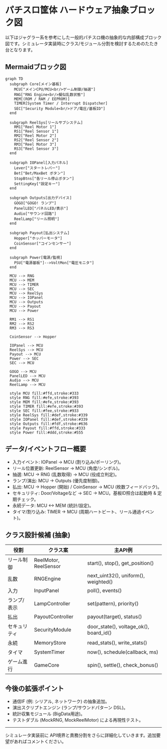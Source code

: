 # パチスロ筐体 ハードウェア抽象ブロック図

以下はジャグラー系を参考にした一般的パチスロ機の抽象的な内部構成ブロック図です。シミュレータ実装時にクラス/モジュール分割を検討するためのたたき台となります。

## Mermaidブロック図
```mermaid
graph TD
  subgraph Core[メイン基板]
    MCU["メインCPU/MCU<br/>ゲーム制御/抽選"]
    RNG["RNG Engine<br/>擬似乱数状態"]
    MEM[(ROM / RAM / EEPROM)]
    TIMER[System Timer / Interrupt Dispatcher]
    SEC["Security Module<br/>ドア/電圧/基板ID"]
  end

  subgraph ReelSys[リールサブシステム]
    RM1["Reel Motor 1"]
    RS1["Reel Sensor 1"]
    RM2["Reel Motor 2"]
    RS2["Reel Sensor 2"]
    RM3["Reel Motor 3"]
    RS3["Reel Sensor 3"]
  end

  subgraph IOPanel[入力パネル]
    Lever["スタートレバー"]
    Bet["Bet/MaxBet ボタン"]
    StopBtns["各リール停止ボタン"]
    SettingKey["設定キー"]
  end

  subgraph Outputs[出力デバイス]
    GOGO["GOGO! ランプ"]
    PanelLED["パネルLED/表示"]
    Audio["サウンド回路"]
    ReelLamp["リール照明"]
  end

  subgraph Payout[払出システム]
    Hopper["ホッパーモータ"]
    CoinSensor["コインセンサー"]
  end

  subgraph Power[電源/監視]
    PSU["電源基板"]-->VoltMon["電圧モニタ"]
  end

  MCU --> RNG
  MCU --> MEM
  MCU --> TIMER
  MCU --> SEC
  MCU --> ReelSys
  MCU --> IOPanel
  MCU --> Outputs
  MCU --> Payout
  MCU --> Power

  RM1 --> RS1
  RM2 --> RS2
  RM3 --> RS3

  CoinSensor --> Hopper

  IOPanel --> MCU
  ReelSys --> MCU
  Payout --> MCU
  Power --> SEC
  SEC --> MCU

  GOGO --> MCU
  PanelLED --> MCU
  Audio --> MCU
  ReelLamp --> MCU

  style MCU fill:#ffd,stroke:#333
  style RNG fill:#efe,stroke:#393
  style MEM fill:#efe,stroke:#393
  style TIMER fill:#efe,stroke:#393
  style SEC fill:#fee,stroke:#933
  style ReelSys fill:#def,stroke:#339
  style IOPanel fill:#def,stroke:#339
  style Outputs fill:#fdf,stroke:#636
  style Payout fill:#ffd,stroke:#333
  style Power fill:#ddd,stroke:#555
```

## データ/イベントフロー概要
- 入力イベント: IOPanel -> MCU (割り込み/ポーリング)。
- リール位置更新: ReelSensor -> MCU (角度/シンボル)。
- 抽選: MCU -> RNG (乱数取得) -> MCU (役成立判定)。
- ランプ/演出: MCU -> Outputs (優先度制御)。
- 払出: MCU -> Hopper (開始) / CoinSensor -> MCU (枚数フィードバック)。
- セキュリティ: Door/Voltageなど -> SEC -> MCU。基板ID照合は起動時 & 定期チェック。
- 永続データ: MCU <-> MEM (統計/設定)。
- タイマ/割り込み: TIMER -> MCU (周期ハートビート、リール通過イベント)。

## クラス設計候補 (抽象)
| 役割 | クラス案 | 主API例 |
|------|----------|---------|
| リール制御 | ReelMotor, ReelSensor | start(), stop(), get_position() |
| 乱数 | RNGEngine | next_uint32(), uniform(), weighted() |
| 入力 | InputPanel | poll(), events() |
| ランプ/表示 | LampController | set(pattern), priority() |
| 払出 | PayoutController | payout(target), status() |
| セキュリティ | SecurityModule | door_state(), voltage_ok(), board_id() |
| 永続 | MemoryStore | read_stats(), write_stats() |
| タイマ | SystemTimer | now(), schedule(callback, ms) |
| ゲーム進行 | GameCore | spin(), settle(), check_bonus() |

## 今後の拡張ポイント
- 通信IF (例: シリアル, ネットワーク) の抽象追加。
- 演出スクリプトエンジン (ランプ/サウンドパターン DSL)。
- 統計収集モジュール (BigData用途)。
- テストダブル (MockRNG, MockReelMotor) による再現性テスト。

---
シミュレータ実装前に API境界と責務分割をさらに詳細化していきます。追加要望があればコメントください。